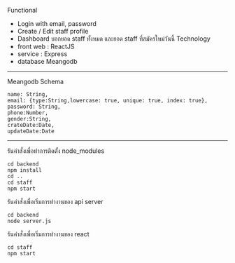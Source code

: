 Functional
- Login with email, password
- Create / Edit staff profile
- Dashboard บอกยอด staff ทั้งหมด  และยอด staff ที่สมัครใหม่วันนี้
Technology
- front web : ReactJS
- service : Express
- database Meangodb
------------------
Meangodb Schema
```
name: String,
email: {type:String,lowercase: true, unique: true, index: true},
password: String,
phone:Number,
gender:String,
crateDate:Date,
updateDate:Date
  ```
  --------------- 
รันคำสั่งเพื่อทำการติดตั้ง node_modules 
```
cd backend 
npm install
cd ..
cd staff
npm start
```
รันคำสั่งเพื่อเริ่มการทำงานของ api server
```
cd backend 
node server.js
```

รันคำสั่งเพื่อเริ่มการทำงานของ react

```
cd staff 
npm start
```